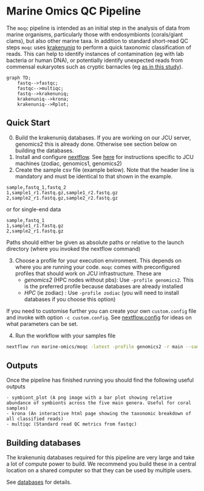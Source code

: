 # Marine Omics QC Pipeline


The `moqc` pipeline is intended as an initial step in the analysis of data from marine organisms, particularly those with endosymbionts (corals/giant clams), but also other marine taxa.  In addition to standard short-read QC steps `moqc` uses [krakenuniq](https://github.com/fbreitwieser/krakenuniq) to perform a quick taxonomic classification of reads.  This can help to identify instances of contamination (eg with lab bacteria or human DNA), or potentially identify unexpected reads from commensal eukaryotes such as cryptic barnacles (eg [as in this study](https://github.com/iracooke/Porites_competition/blob/master/07_kraken.md)). 

```mermaid
graph TD;
	fastq-->fastqc;
	fastqc-->multiqc;
	fastq-->krakenuniq;
	krakenuniq-->krona;
	krakenuniq-->Rplot;
```

## Quick Start

0. Build the krakenuniq databases. If you are working on our JCU server, genomics2 this is already done. Otherwise see section below on building the databases.
1. Install and configure [nextflow](https://www.nextflow.io/). See [here](https://gist.github.com/iracooke/bec2b24a86eb682f7d3055eea15e61aa) for instructions specific to JCU machines (zodiac, genomics1, genomics2)
2. Create the sample csv file (example below). Note that the header line is mandatory and must be identical to that shown in the example.
```
sample,fastq_1,fastq_2
1,sample1_r1.fastq.gz,sample1_r2.fastq.gz
2,sample2_r1.fastq.gz,sample2_r2.fastq.gz
```

or for single-end data

```
sample,fastq_1
1,sample1_r1.fastq.gz
2,sample2_r1.fastq.gz
```

Paths should either be given as absolute paths or relative to the launch directory (where you invoked the nextflow command)

3. Choose a profile for your execution environment. This depends on where you are running your code. `moqc` comes with preconfigured profiles that should work on JCU infrastructure. These are
	- *genomics2* (HPC nodes without pbs): Use `-profile genomics2`. This is the preferred profile because databases are already installed
	- *HPC* (ie zodiac) : Use `-profile zodiac` (you will need to install databases if you choose this option)

If you need to customise further you can create your own `custom.config` file and invoke with option `-c custom.config`. See [nextflow.config](nextflow.config) for ideas on what parameters can be set.

4. Run the workflow with your samples file
```bash
nextflow run marine-omics/moqc -latest -profile genomics2 -r main --samples <samples.csv> --outdir myoutputs
```

## Outputs

Once the pipeline has finished running you should find the following useful outputs

	- symbiont_plot (A png image with a bar plot showing relative abundance of symbionts across the five main genera. Useful for coral samples)
	- krona (An interactive html page showing the taxonomic breakdown of all classified reads)
	- multiqc (Standard read QC metrics from fastqc)

## Building databases

The krakenuniq databases required for this pipeline are very large and take a lot of compute power to build. We recommend you build these in a central location on a shared computer so that they can be used by multiple users. 

See [databases](databases) for details.


